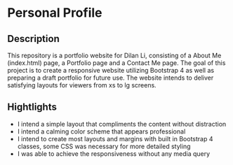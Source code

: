 # Personal Profile

## Description

This repository is a portfolio website for Dilan Li, consisting of a About Me (index.html) page, a Portfolio page and a Contact Me page. The goal of this project is to create a responsive website utilizing Bootstrap 4 as well as preparing a draft portfolio for future use. The website intends to deliver satisfying layouts for viewers from xs to lg screens. 

## Hightlights

- I intend a simple layout that compliments the content without distraction
- I intend a calming color scheme that appears professional
- I intend to create most layouts and margins with built in Bootstrap 4 classes, some CSS was necessary for more detailed styling
- I was able to achieve the responsiveness without any media query